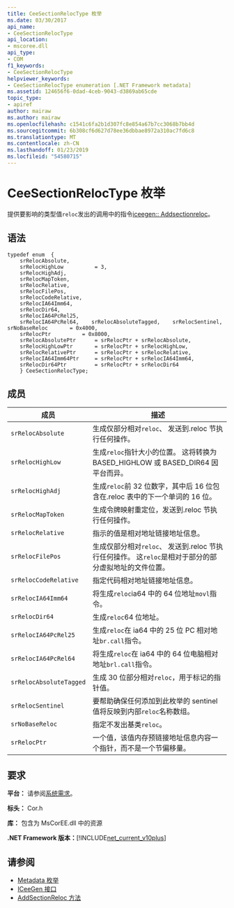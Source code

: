 ```yaml
---
title: CeeSectionRelocType 枚举
ms.date: 03/30/2017
api_name:
- CeeSectionRelocType
api_location:
- mscoree.dll
api_type:
- COM
f1_keywords:
- CeeSectionRelocType
helpviewer_keywords:
- CeeSectionRelocType enumeration [.NET Framework metadata]
ms.assetid: 124656f6-0dad-4ceb-9043-d3869ab65cde
topic_type:
- apiref
author: mairaw
ms.author: mairaw
ms.openlocfilehash: c1541c6fa2b1d307fc8e854a67b7cc3068b7bb4d
ms.sourcegitcommit: 6b308cf6d627d78ee36dbbae8972a310ac7fd6c8
ms.translationtype: MT
ms.contentlocale: zh-CN
ms.lasthandoff: 01/23/2019
ms.locfileid: "54580715"
---
```

# <a name="ceesectionreloctype-enumeration"></a>CeeSectionRelocType 枚举
提供要影响的类型值`reloc`发出的调用中的指令[iceegen:: Addsectionreloc](../../../../docs/framework/unmanaged-api/metadata/iceegen-addsectionreloc-method.md)。  
  
## <a name="syntax"></a>语法  
  
```  
typedef enum  {  
    srRelocAbsolute,  
    srRelocHighLow          = 3,  
    srRelocHighAdj,       
    srRelocMapToken,  
    srRelocRelative,  
    srRelocFilePos,  
    srRelocCodeRelative,  
    srRelocIA64Imm64,  
    srRelocDir64,  
    srRelocIA64PcRel25,  
    srRelocIA64PcRel64,    srRelocAbsoluteTagged,    srRelocSentinel,    srNoBaseReloc       = 0x4000,  
    srRelocPtr          = 0x8000,  
    srRelocAbsolutePtr      = srRelocPtr + srRelocAbsolute,  
    srRelocHighLowPtr       = srRelocPtr + srRelocHighLow,  
    srRelocRelativePtr      = srRelocPtr + srRelocRelative,  
    srRelocIA64Imm64Ptr     = srRelocPtr + srRelocIA64Imm64,  
    srRelocDir64Ptr         = srRelocPtr + srRelocDir64  
    } CeeSectionRelocType;  
```  
  
## <a name="members"></a>成员  
  
|成员|描述|  
|------------|-----------------|  
|`srRelocAbsolute`|生成仅部分相对`reloc`、 发送到.reloc 节执行任何操作。|  
|`srRelocHighLow`|生成`reloc`指针大小的位置。 这将转换为 BASED_HIGHLOW 或 BASED_DIR64 因平台而异。|  
|`srRelocHighAdj`|生成`reloc`前 32 位数字，其中后 16 位包含在.reloc 表中的下一个单词的 16 位。|  
|`srRelocMapToken`|生成令牌映射重定位，发送到.reloc 节执行任何操作。|  
|`srRelocRelative`|指示的值是相对地址链接地址信息。|  
|`srRelocFilePos`|生成仅部分相对`reloc`、 发送到.reloc 节执行任何操作。 这`reloc`是相对于部分的部分虚拟地址的文件位置。|  
|`srRelocCodeRelative`|指定代码相对地址链接地址信息。|  
|`srRelocIA64Imm64`|将生成`reloc`ia64 中的 64 位地址`movl`指令。|  
|`srRelocDir64`|生成`reloc`64 位地址。|  
|`srRelocIA64PcRel25`|生成`reloc`在 ia64 中的 25 位 PC 相对地址`br.call`指令。|  
|`srRelocIA64PcRel64`|将生成`reloc`在 ia64 中的 64 位电脑相对地址`brl.call`指令。|  
|`srRelocAbsoluteTagged`|生成 30 位部分相对`reloc`，用于标记的指针值。|  
|`srRelocSentinel`|要帮助确保任何添加到此枚举的 sentinel 值将反映到内部`reloc`名称数组。|  
|`srNoBaseReloc`|指定不发出基类`reloc`。|  
|`srRelocPtr`|一个值，该值内存预链接地址信息内容一个指针，而不是一个节偏移量。|  
  
## <a name="requirements"></a>要求  
 **平台：** 请参阅[系统需求](../../../../docs/framework/get-started/system-requirements.md)。  
  
 **标头：** Cor.h  
  
 **库：** 包含为 MsCorEE.dll 中的资源  
  
 **.NET Framework 版本：**[!INCLUDE[net_current_v10plus](../../../../includes/net-current-v10plus-md.md)]  
  
## <a name="see-also"></a>请参阅
- [Metadata 枚举](../../../../docs/framework/unmanaged-api/metadata/metadata-enumerations.md)
- [ICeeGen 接口](../../../../docs/framework/unmanaged-api/metadata/iceegen-interface.md)
- [AddSectionReloc 方法](../../../../docs/framework/unmanaged-api/metadata/iceegen-addsectionreloc-method.md)
